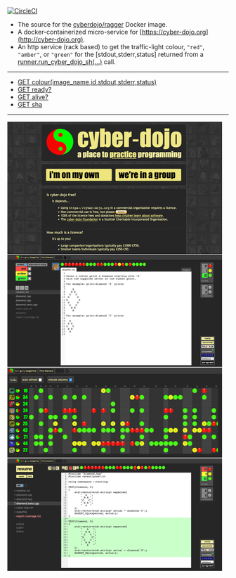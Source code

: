 
[![CircleCI](https://circleci.com/gh/cyber-dojo/ragger.svg?style=svg)](https://circleci.com/gh/cyber-dojo/ragger)

- The source for the [cyberdojo/ragger](https://hub.docker.com/r/cyberdojo/ragger/tags) Docker image.
- A docker-containerized micro-service for [https://cyber-dojo.org](http://cyber-dojo.org).
- An http service (rack based) to get the traffic-light colour, `"red"`, `"amber"`, or `"green"` for the [stdout,stderr,status] returned from a
[runner.run_cyber_dojo_sh(...)](https://github.com/cyber-dojo/runner/blob/master/README.md#get-run_cyber_dojo_shimage_nameidfilesmax_seconds) call.

- - - -
* [GET colour(image_name,id,stdout,stderr,status)](docs/api.md#get-colourimage_nameidstdoutstderrstatus)  
* [GET ready?](docs/api.md#get-ready)
* [GET alive?](docs/api.md#get-alive)  
* [GET sha](docs/api.md#get-sha)

- - - -
![cyber-dojo.org home page](https://github.com/cyber-dojo/cyber-dojo/blob/master/shared/home_page_snapshot.png)
